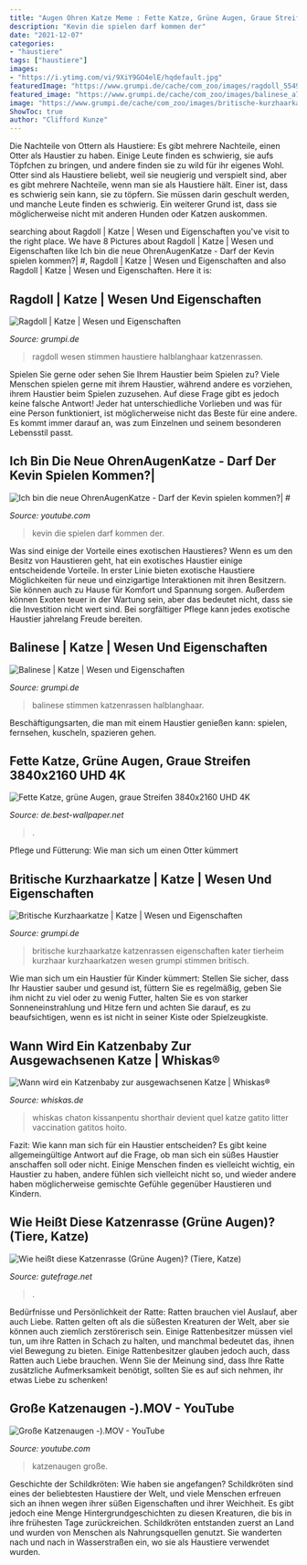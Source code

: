 ```yaml
---
title: "Augen Ohren Katze Meme : Fette Katze, Grüne Augen, Graue Streifen 3840x2160 Uhd 4k"
description: "Kevin die spielen darf kommen der"
date: "2021-12-07"
categories:
- "haustiere"
tags: ["haustiere"]
images:
- "https://i.ytimg.com/vi/9XiY9GO4elE/hqdefault.jpg"
featuredImage: "https://www.grumpi.de/cache/com_zoo/images/ragdoll_55493bd842a51cce5e7cb2a2b60bc4c3.jpg"
featured_image: "https://www.grumpi.de/cache/com_zoo/images/balinese_a75356c435a2668a54a17d81c1f70486.jpg"
image: "https://www.grumpi.de/cache/com_zoo/images/britische-kurzhaarkatze_ed9149b411045c7b4f75a596226f304a.jpg"
ShowToc: true
author: "Clifford Kunze"
---
```



Die Nachteile von Ottern als Haustiere: Es gibt mehrere Nachteile, einen Otter als Haustier zu haben. Einige Leute finden es schwierig, sie aufs Töpfchen zu bringen, und andere finden sie zu wild für ihr eigenes Wohl.
Otter sind als Haustiere beliebt, weil sie neugierig und verspielt sind, aber es gibt mehrere Nachteile, wenn man sie als Haustiere hält. Einer ist, dass es schwierig sein kann, sie zu töpfern. Sie müssen darin geschult werden, und manche Leute finden es schwierig. Ein weiterer Grund ist, dass sie möglicherweise nicht mit anderen Hunden oder Katzen auskommen.

	

		
searching about Ragdoll | Katze | Wesen und Eigenschaften you've visit to the right place. We have 8 Pictures about Ragdoll | Katze | Wesen und Eigenschaften like Ich bin die neue OhrenAugenKatze - Darf der Kevin spielen kommen?| #, Ragdoll | Katze | Wesen und Eigenschaften and also Ragdoll | Katze | Wesen und Eigenschaften. Here it is:
		
    
## Ragdoll | Katze | Wesen Und Eigenschaften

<img loading=lazy src="https://www.grumpi.de/cache/com_zoo/images/ragdoll_55493bd842a51cce5e7cb2a2b60bc4c3.jpg" onerror="this.onerror=null;this.src='https://tse1.mm.bing.net/th?id=OIP.gXRdbBa9iusiJ7m2Qf23-wHaKG&amp;pid=15.1';" alt="Ragdoll | Katze | Wesen und Eigenschaften">

_Source: grumpi.de_

>ragdoll wesen stimmen haustiere halblanghaar katzenrassen. 

	

Spielen Sie gerne oder sehen Sie Ihrem Haustier beim Spielen zu?
Viele Menschen spielen gerne mit ihrem Haustier, während andere es vorziehen, ihrem Haustier beim Spielen zuzusehen. Auf diese Frage gibt es jedoch keine falsche Antwort! Jeder hat unterschiedliche Vorlieben und was für eine Person funktioniert, ist möglicherweise nicht das Beste für eine andere. Es kommt immer darauf an, was zum Einzelnen und seinem besonderen Lebensstil passt.

    
## Ich Bin Die Neue OhrenAugenKatze - Darf Der Kevin Spielen Kommen?| #

<img loading=lazy src="https://i.ytimg.com/vi/AuRlSNGaH2U/maxresdefault.jpg" onerror="this.onerror=null;this.src='https://tse3.mm.bing.net/th?id=OIP.DiB96HajTZAdJP6D5nn0fAHaEK&amp;pid=15.1';" alt="Ich bin die neue OhrenAugenKatze - Darf der Kevin spielen kommen?| #">

_Source: youtube.com_

>kevin die spielen darf kommen der. 

	

Was sind einige der Vorteile eines exotischen Haustieres?
Wenn es um den Besitz von Haustieren geht, hat ein exotisches Haustier einige entscheidende Vorteile. In erster Linie bieten exotische Haustiere Möglichkeiten für neue und einzigartige Interaktionen mit ihren Besitzern. Sie können auch zu Hause für Komfort und Spannung sorgen. Außerdem können Exoten teuer in der Wartung sein, aber das bedeutet nicht, dass sie die Investition nicht wert sind. Bei sorgfältiger Pflege kann jedes exotische Haustier jahrelang Freude bereiten.

    
## Balinese | Katze | Wesen Und Eigenschaften

<img loading=lazy src="https://www.grumpi.de/cache/com_zoo/images/balinese_a75356c435a2668a54a17d81c1f70486.jpg" onerror="this.onerror=null;this.src='https://tse3.mm.bing.net/th?id=OIP.1LYq3pzlTIzWI8aZP5VfUwHaKG&amp;pid=15.1';" alt="Balinese | Katze | Wesen und Eigenschaften">

_Source: grumpi.de_

>balinese stimmen katzenrassen halblanghaar. 

	

Beschäftigungsarten, die man mit einem Haustier genießen kann: spielen, fernsehen, kuscheln, spazieren gehen.

    
## Fette Katze, Grüne Augen, Graue Streifen 3840x2160 UHD 4K

<img loading=lazy src="https://s2.best-wallpaper.net/wallpaper/1280x1024/1611/Fat-cat-green-eyes-gray-stripes_1280x1024.jpg" onerror="this.onerror=null;this.src='https://tse1.mm.bing.net/th?id=OIP.xiVI5kd_KDMTPV-Q1yJ6igHaF7&amp;pid=15.1';" alt="Fette Katze, grüne Augen, graue Streifen 3840x2160 UHD 4K">

_Source: de.best-wallpaper.net_

>. 

	

Pflege und Fütterung: Wie man sich um einen Otter kümmert

    
## Britische Kurzhaarkatze | Katze | Wesen Und Eigenschaften

<img loading=lazy src="https://www.grumpi.de/cache/com_zoo/images/britische-kurzhaarkatze_ed9149b411045c7b4f75a596226f304a.jpg" onerror="this.onerror=null;this.src='https://tse2.mm.bing.net/th?id=OIP.ZDcI01STJeXWR7eelJfamQHaKG&amp;pid=15.1';" alt="Britische Kurzhaarkatze | Katze | Wesen und Eigenschaften">

_Source: grumpi.de_

>britische kurzhaarkatze katzenrassen eigenschaften kater tierheim kurzhaar kurzhaarkatzen wesen grumpi stimmen britisch. 

	

Wie man sich um ein Haustier für Kinder kümmert: Stellen Sie sicher, dass Ihr Haustier sauber und gesund ist, füttern Sie es regelmäßig, geben Sie ihm nicht zu viel oder zu wenig Futter, halten Sie es von starker Sonneneinstrahlung und Hitze fern und achten Sie darauf, es zu beaufsichtigen, wenn es ist nicht in seiner Kiste oder Spielzeugkiste.

    
## Wann Wird Ein Katzenbaby Zur Ausgewachsenen Katze | Whiskas®

<img loading=lazy src="https://www.whiskas.de/content/img/article/Kitten/care-xs.jpg" onerror="this.onerror=null;this.src='https://tse1.mm.bing.net/th?id=OIP.PbZWbP5OzRPdGF9nQvqcNAHaC0&amp;pid=15.1';" alt="Wann wird ein Katzenbaby zur ausgewachsenen Katze | Whiskas®">

_Source: whiskas.de_

>whiskas chaton kissanpentu shorthair devient quel katze gatito litter vaccination gatitos hoito. 

	

Fazit: Wie kann man sich für ein Haustier entscheiden?
Es gibt keine allgemeingültige Antwort auf die Frage, ob man sich ein süßes Haustier anschaffen soll oder nicht. Einige Menschen finden es vielleicht wichtig, ein Haustier zu haben, andere fühlen sich vielleicht nicht so, und wieder andere haben möglicherweise gemischte Gefühle gegenüber Haustieren und Kindern.

    
## Wie Heißt Diese Katzenrasse (Grüne Augen)? (Tiere, Katze)

<img loading=lazy src="https://images.gutefrage.net/media/fragen/bilder/wie-heisst-diese-katzenrasse-gruene-augen/0_original.jpg?v=1537644651000" onerror="this.onerror=null;this.src='https://tse4.mm.bing.net/th?id=OIP.ju4TkfUp-LQtA6yD6IQGzQAAAA&amp;pid=15.1';" alt="Wie heißt diese Katzenrasse (Grüne Augen)? (Tiere, Katze)">

_Source: gutefrage.net_

>. 

	

Bedürfnisse und Persönlichkeit der Ratte: Ratten brauchen viel Auslauf, aber auch Liebe.
Ratten gelten oft als die süßesten Kreaturen der Welt, aber sie können auch ziemlich zerstörerisch sein. Einige Rattenbesitzer müssen viel tun, um ihre Ratten in Schach zu halten, und manchmal bedeutet das, ihnen viel Bewegung zu bieten. Einige Rattenbesitzer glauben jedoch auch, dass Ratten auch Liebe brauchen. Wenn Sie der Meinung sind, dass Ihre Ratte zusätzliche Aufmerksamkeit benötigt, sollten Sie es auf sich nehmen, ihr etwas Liebe zu schenken!

    
## Große Katzenaugen -).MOV - YouTube

<img loading=lazy src="https://i.ytimg.com/vi/9XiY9GO4elE/hqdefault.jpg" onerror="this.onerror=null;this.src='https://tse4.mm.bing.net/th?id=OIP.3HvH6_fbPeL2flk_eTQn-QHaFj&amp;pid=15.1';" alt="Große Katzenaugen -).MOV - YouTube">

_Source: youtube.com_

>katzenaugen große. 

	

Geschichte der Schildkröten: Wie haben sie angefangen?
Schildkröten sind eines der beliebtesten Haustiere der Welt, und viele Menschen erfreuen sich an ihnen wegen ihrer süßen Eigenschaften und ihrer Weichheit. Es gibt jedoch eine Menge Hintergrundgeschichten zu diesen Kreaturen, die bis in ihre frühesten Tage zurückreichen. Schildkröten entstanden zuerst an Land und wurden von Menschen als Nahrungsquellen genutzt. Sie wanderten nach und nach in Wasserstraßen ein, wo sie als Haustiere verwendet wurden.

